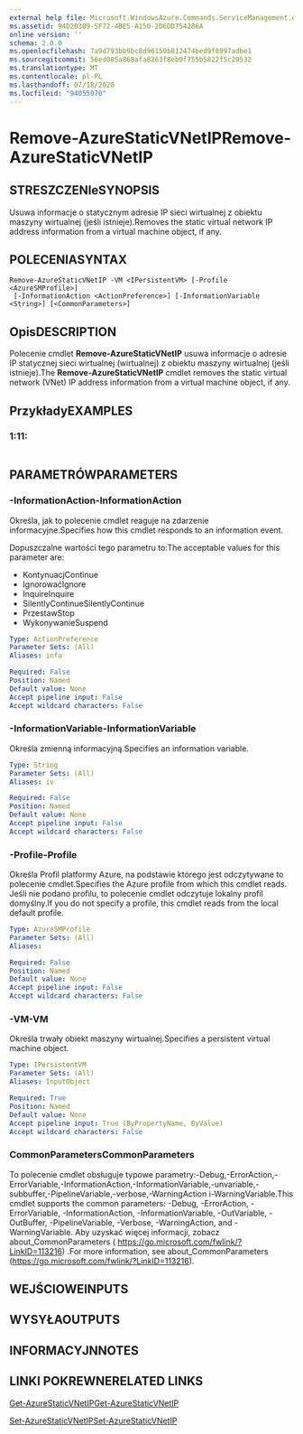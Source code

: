 ```yaml
---
external help file: Microsoft.WindowsAzure.Commands.ServiceManagement.dll-Help.xml
ms.assetid: 94D20309-5F72-4BE5-A150-2D6DD754286A
online version: ''
schema: 2.0.0
ms.openlocfilehash: 7a9d793bb9bc8d96150b812474bed9f8997adbe1
ms.sourcegitcommit: 56ed085a868afa8263f8eb0f755b5822f5c29532
ms.translationtype: MT
ms.contentlocale: pl-PL
ms.lasthandoff: 07/18/2020
ms.locfileid: "94055070"
---
```

# <span data-ttu-id="da8d2-101">Remove-AzureStaticVNetIP</span><span class="sxs-lookup"><span data-stu-id="da8d2-101">Remove-AzureStaticVNetIP</span></span>

## <span data-ttu-id="da8d2-102">STRESZCZENIe</span><span class="sxs-lookup"><span data-stu-id="da8d2-102">SYNOPSIS</span></span>
<span data-ttu-id="da8d2-103">Usuwa informacje o statycznym adresie IP sieci wirtualnej z obiektu maszyny wirtualnej (jeśli istnieje).</span><span class="sxs-lookup"><span data-stu-id="da8d2-103">Removes the static virtual network IP address information from a virtual machine object, if any.</span></span>

## <span data-ttu-id="da8d2-104">POLECENIA</span><span class="sxs-lookup"><span data-stu-id="da8d2-104">SYNTAX</span></span>

```
Remove-AzureStaticVNetIP -VM <IPersistentVM> [-Profile <AzureSMProfile>]
 [-InformationAction <ActionPreference>] [-InformationVariable <String>] [<CommonParameters>]
```

## <span data-ttu-id="da8d2-105">Opis</span><span class="sxs-lookup"><span data-stu-id="da8d2-105">DESCRIPTION</span></span>
<span data-ttu-id="da8d2-106">Polecenie cmdlet **Remove-AzureStaticVNetIP** usuwa informacje o adresie IP statycznej sieci wirtualnej (wirtualnej) z obiektu maszyny wirtualnej (jeśli istnieje).</span><span class="sxs-lookup"><span data-stu-id="da8d2-106">The **Remove-AzureStaticVNetIP** cmdlet removes the static virtual network (VNet) IP address information from a virtual machine object, if any.</span></span>

## <span data-ttu-id="da8d2-107">Przykłady</span><span class="sxs-lookup"><span data-stu-id="da8d2-107">EXAMPLES</span></span>

### <span data-ttu-id="da8d2-108">1:1</span><span class="sxs-lookup"><span data-stu-id="da8d2-108">1:</span></span>
```

```

## <span data-ttu-id="da8d2-109">PARAMETRÓW</span><span class="sxs-lookup"><span data-stu-id="da8d2-109">PARAMETERS</span></span>

### <span data-ttu-id="da8d2-110">-InformationAction</span><span class="sxs-lookup"><span data-stu-id="da8d2-110">-InformationAction</span></span>
<span data-ttu-id="da8d2-111">Określa, jak to polecenie cmdlet reaguje na zdarzenie informacyjne.</span><span class="sxs-lookup"><span data-stu-id="da8d2-111">Specifies how this cmdlet responds to an information event.</span></span>

<span data-ttu-id="da8d2-112">Dopuszczalne wartości tego parametru to:</span><span class="sxs-lookup"><span data-stu-id="da8d2-112">The acceptable values for this parameter are:</span></span>

- <span data-ttu-id="da8d2-113">Kontynuacj</span><span class="sxs-lookup"><span data-stu-id="da8d2-113">Continue</span></span>
- <span data-ttu-id="da8d2-114">Ignorować</span><span class="sxs-lookup"><span data-stu-id="da8d2-114">Ignore</span></span>
- <span data-ttu-id="da8d2-115">Inquire</span><span class="sxs-lookup"><span data-stu-id="da8d2-115">Inquire</span></span>
- <span data-ttu-id="da8d2-116">SilentlyContinue</span><span class="sxs-lookup"><span data-stu-id="da8d2-116">SilentlyContinue</span></span>
- <span data-ttu-id="da8d2-117">Przestaw</span><span class="sxs-lookup"><span data-stu-id="da8d2-117">Stop</span></span>
- <span data-ttu-id="da8d2-118">Wykonywanie</span><span class="sxs-lookup"><span data-stu-id="da8d2-118">Suspend</span></span>

```yaml
Type: ActionPreference
Parameter Sets: (All)
Aliases: infa

Required: False
Position: Named
Default value: None
Accept pipeline input: False
Accept wildcard characters: False
```

### <span data-ttu-id="da8d2-119">-InformationVariable</span><span class="sxs-lookup"><span data-stu-id="da8d2-119">-InformationVariable</span></span>
<span data-ttu-id="da8d2-120">Określa zmienną informacyjną.</span><span class="sxs-lookup"><span data-stu-id="da8d2-120">Specifies an information variable.</span></span>

```yaml
Type: String
Parameter Sets: (All)
Aliases: iv

Required: False
Position: Named
Default value: None
Accept pipeline input: False
Accept wildcard characters: False
```

### <span data-ttu-id="da8d2-121">-Profile</span><span class="sxs-lookup"><span data-stu-id="da8d2-121">-Profile</span></span>
<span data-ttu-id="da8d2-122">Określa Profil platformy Azure, na podstawie którego jest odczytywane to polecenie cmdlet.</span><span class="sxs-lookup"><span data-stu-id="da8d2-122">Specifies the Azure profile from which this cmdlet reads.</span></span>
<span data-ttu-id="da8d2-123">Jeśli nie podano profilu, to polecenie cmdlet odczytuje lokalny profil domyślny.</span><span class="sxs-lookup"><span data-stu-id="da8d2-123">If you do not specify a profile, this cmdlet reads from the local default profile.</span></span>

```yaml
Type: AzureSMProfile
Parameter Sets: (All)
Aliases: 

Required: False
Position: Named
Default value: None
Accept pipeline input: False
Accept wildcard characters: False
```

### <span data-ttu-id="da8d2-124">-VM</span><span class="sxs-lookup"><span data-stu-id="da8d2-124">-VM</span></span>
<span data-ttu-id="da8d2-125">Określa trwały obiekt maszyny wirtualnej.</span><span class="sxs-lookup"><span data-stu-id="da8d2-125">Specifies a persistent virtual machine object.</span></span>

```yaml
Type: IPersistentVM
Parameter Sets: (All)
Aliases: InputObject

Required: True
Position: Named
Default value: None
Accept pipeline input: True (ByPropertyName, ByValue)
Accept wildcard characters: False
```

### <span data-ttu-id="da8d2-126">CommonParameters</span><span class="sxs-lookup"><span data-stu-id="da8d2-126">CommonParameters</span></span>
<span data-ttu-id="da8d2-127">To polecenie cmdlet obsługuje typowe parametry:-Debug,-ErrorAction,-ErrorVariable,-InformationAction,-InformationVariable,-unvariable,-subbuffer,-PipelineVariable,-verbose,-WarningAction i-WarningVariable.</span><span class="sxs-lookup"><span data-stu-id="da8d2-127">This cmdlet supports the common parameters: -Debug, -ErrorAction, -ErrorVariable, -InformationAction, -InformationVariable, -OutVariable, -OutBuffer, -PipelineVariable, -Verbose, -WarningAction, and -WarningVariable.</span></span> <span data-ttu-id="da8d2-128">Aby uzyskać więcej informacji, zobacz about_CommonParameters ( https://go.microsoft.com/fwlink/?LinkID=113216) .</span><span class="sxs-lookup"><span data-stu-id="da8d2-128">For more information, see about_CommonParameters (https://go.microsoft.com/fwlink/?LinkID=113216).</span></span>

## <span data-ttu-id="da8d2-129">WEJŚCIOWE</span><span class="sxs-lookup"><span data-stu-id="da8d2-129">INPUTS</span></span>

## <span data-ttu-id="da8d2-130">WYSYŁA</span><span class="sxs-lookup"><span data-stu-id="da8d2-130">OUTPUTS</span></span>

## <span data-ttu-id="da8d2-131">INFORMACYJN</span><span class="sxs-lookup"><span data-stu-id="da8d2-131">NOTES</span></span>

## <span data-ttu-id="da8d2-132">LINKI POKREWNE</span><span class="sxs-lookup"><span data-stu-id="da8d2-132">RELATED LINKS</span></span>

[<span data-ttu-id="da8d2-133">Get-AzureStaticVNetIP</span><span class="sxs-lookup"><span data-stu-id="da8d2-133">Get-AzureStaticVNetIP</span></span>](./Get-AzureStaticVNetIP.md)

[<span data-ttu-id="da8d2-134">Set-AzureStaticVNetIP</span><span class="sxs-lookup"><span data-stu-id="da8d2-134">Set-AzureStaticVNetIP</span></span>](./Set-AzureStaticVNetIP.md)


